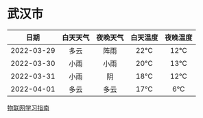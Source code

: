 # 武汉市
|日期|白天天气|夜晚天气|白天温度|夜晚温度|
|:--:|:--:|:--:|:--:|:--:|
|2022-03-29|多云|阵雨|22℃|12℃|
|2022-03-30|小雨|小雨|20℃|13℃|
|2022-03-31|小雨|阴|18℃|12℃|
|2022-04-01|多云|多云|17℃|6℃|
 
[物联网学习指南](http://doc.lziqi.top/IoT)
